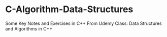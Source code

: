 # C-Algorithm-Data-Structures
Some Key Notes and Exercises in C++
From Udemy Class: Data Structures and Algorithms in C++ 
